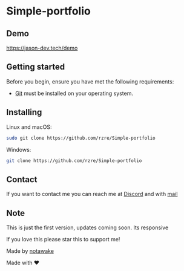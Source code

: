 # Simple-portfolio

## Demo

https://jason-dev.tech/demo

## Getting started

Before you begin, ensure you have met the following requirements:

* [Git](https://git-scm.com/downloads "Download Git") must be installed on your operating system.

## Installing

Linux and macOS:

```bash
sudo git clone https://github.com/rzre/Simple-portfolio
```

Windows:

```bash
git clone https://github.com/rzre/Simple-portfolio
```

## Contact

If you want to contact me you can reach me at [Discord](https://discord.com/users/759037138929975297) and with [mail](mailto:info@notawake.xyz)

## Note

This is just the first version, updates coming soon.
Its responsive

If you love this please star this to support me!

Made by [notawake](https://notawake.xyz)

Made with ❤️
